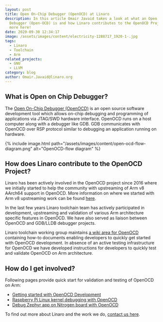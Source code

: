```yaml
---
layout: post
title: Open On-Chip Debugger (OpenOCD) at Linaro
description: In this article Omair Javaid takes a look at what an Open On-Chip
  Debugger (Open-OCD) is and how Linaro contributes to the OpenOCD Project. Read
  more here!
date: 2020-09-30 12:34:17
image: /assets/images/content/electricity-1288717_1920-1-.jpg
tags:
  - Linaro
  - Toolchain
  - Arm
related_projects:
  - GNU
  - LLVM
category: blog
author: Omair.Javaid@linaro.org
---
```

## What is Open on Chip Debugger?

The [Open On-Chip Debugger (OpenOCD)](http://www.openocd.org/) is an open source software development tool which allows on-chip debugging and programming of applications via JTAG/SWD hardware interface. OpenOCD runs on a host computer along with a debugger like GDB. GDB communicates with OpenOCD over RSP protocol similar to debugging an application running on hardware.

{% include image.html path="/assets/images/content/open-ocd-flow-diagram.png" alt="OpenOCD-flow diagram" %}

## How does Linaro contribute to the OpenOCD Project?

Linaro has been actively involved in the OpenOCD project since 2016 where we initially started to help the community with upstreaming of Arm v8 AArch64 support in OpenOCD. More information on where we started with Arm v8 upstreaming work can be found [here](https://collaborate.linaro.org/display/TCWGPUB/OpenOCD+for+AArch64).

In the last few years Linaro toolchain team has actively participated in development, upstreaming and validation of various Arm architecture specific features in OpenOCD. We have also served as liaison between OpenOCD and GDB/LLDB debugger projects.

Linaro toolchain working group maintains [a wiki area for OpenOCD](https://collaborate.linaro.org/display/TCWGPUB/OpenOCD+@+Linaro) containing how-to documents enabling developers to quickly get started with OpenOCD development. In absence of an active testing infrastructure for OpenOCD we have developed instructions for developers to quickly test and validate OpenOCD on Arm architecture.

## How do I get involved?

Following pages provide quick start for validation and testing of OpenOCD on Arm:

* [Getting started with OpenOCD Development](https://collaborate.linaro.org/display/TCWGPUB/Getting+started+with+OpenOCD+Development)
* [Raspberry Pi Linux kernel debugging with OpenOCD](https://collaborate.linaro.org/display/TCWGPUB/Raspberry+Pi+Linux+kernel+debugging+with+OpenOCD)
* [Debug Zephyr app on Nitrogen board with OpenOCD](https://collaborate.linaro.org/display/TCWGPUB/Debug+Zephyr+app+on+Nitrogen+board+with+OpenOCD)

To find out more about Linaro and the work we do, [contact us here](https://www.linaro.org/contact/).